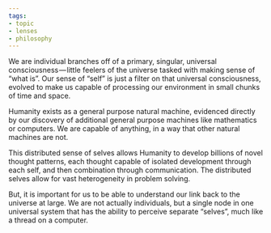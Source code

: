 ```yaml
---
tags:
- topic
- lenses
- philosophy
---
```

We are individual branches off of a primary, singular, universal consciousness — little feelers of the universe tasked with making sense of “what is”. Our sense of “self” is just a filter on that universal consciousness, evolved to make us capable of processing our environment in small chunks of time and space.

Humanity exists as a general purpose natural machine, evidenced directly by our discovery of additional general purpose machines like mathematics or computers. We are capable of anything, in a way that other natural machines are not.

This distributed sense of selves allows Humanity to develop billions of novel thought patterns, each thought capable of isolated development through each self, and then combination through communication. The distributed selves allow for vast heterogeneity in problem solving.

But, it is important for us to be able to understand our link back to the universe at large. We are not actually individuals, but a single node in one universal system that has the ability to perceive separate “selves”, much like a thread on a computer.